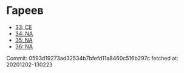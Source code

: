 # Гареев
- [33: CE](33.md)
- [34: NA](34.md)
- [35: NA](35.md)
- [36: NA](36.md)

Commit: 0593d19273ad32534b7bfefd11a8460c516b297c
 fetched at: 20201202-130223
